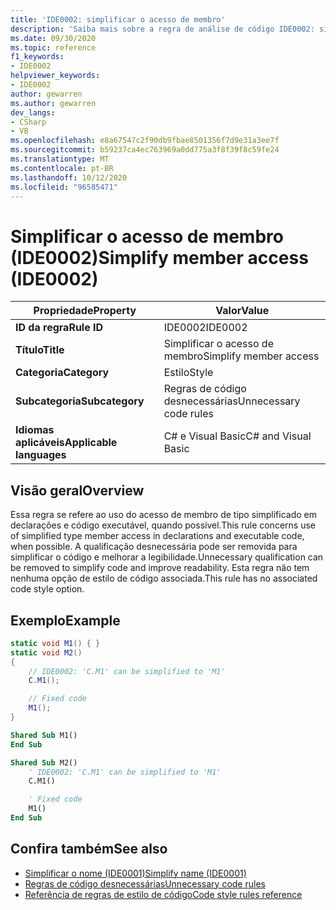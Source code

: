```yaml
---
title: 'IDE0002: simplificar o acesso de membro'
description: 'Saiba mais sobre a regra de análise de código IDE0002: simplificar o acesso de membro'
ms.date: 09/30/2020
ms.topic: reference
f1_keywords:
- IDE0002
helpviewer_keywords:
- IDE0002
author: gewarren
ms.author: gewarren
dev_langs:
- CSharp
- VB
ms.openlocfilehash: e8a67547c2f90db9fbae8501356f7d9e31a3ee7f
ms.sourcegitcommit: b59237ca4ec763969a0dd775a3f8f39f8c59fe24
ms.translationtype: MT
ms.contentlocale: pt-BR
ms.lasthandoff: 10/12/2020
ms.locfileid: "96585471"
---
```

# <a name="simplify-member-access-ide0002"></a><span data-ttu-id="1fe13-103">Simplificar o acesso de membro (IDE0002)</span><span class="sxs-lookup"><span data-stu-id="1fe13-103">Simplify member access (IDE0002)</span></span>

|<span data-ttu-id="1fe13-104">Propriedade</span><span class="sxs-lookup"><span data-stu-id="1fe13-104">Property</span></span>|<span data-ttu-id="1fe13-105">Valor</span><span class="sxs-lookup"><span data-stu-id="1fe13-105">Value</span></span>|
|-|-|
| <span data-ttu-id="1fe13-106">**ID da regra**</span><span class="sxs-lookup"><span data-stu-id="1fe13-106">**Rule ID**</span></span> | <span data-ttu-id="1fe13-107">IDE0002</span><span class="sxs-lookup"><span data-stu-id="1fe13-107">IDE0002</span></span> |
| <span data-ttu-id="1fe13-108">**Título**</span><span class="sxs-lookup"><span data-stu-id="1fe13-108">**Title**</span></span> | <span data-ttu-id="1fe13-109">Simplificar o acesso de membro</span><span class="sxs-lookup"><span data-stu-id="1fe13-109">Simplify member access</span></span> |
| <span data-ttu-id="1fe13-110">**Categoria**</span><span class="sxs-lookup"><span data-stu-id="1fe13-110">**Category**</span></span> | <span data-ttu-id="1fe13-111">Estilo</span><span class="sxs-lookup"><span data-stu-id="1fe13-111">Style</span></span> |
| <span data-ttu-id="1fe13-112">**Subcategoria**</span><span class="sxs-lookup"><span data-stu-id="1fe13-112">**Subcategory**</span></span> | <span data-ttu-id="1fe13-113">Regras de código desnecessárias</span><span class="sxs-lookup"><span data-stu-id="1fe13-113">Unnecessary code rules</span></span> |
| <span data-ttu-id="1fe13-114">**Idiomas aplicáveis**</span><span class="sxs-lookup"><span data-stu-id="1fe13-114">**Applicable languages**</span></span> | <span data-ttu-id="1fe13-115">C# e Visual Basic</span><span class="sxs-lookup"><span data-stu-id="1fe13-115">C# and Visual Basic</span></span> |

## <a name="overview"></a><span data-ttu-id="1fe13-116">Visão geral</span><span class="sxs-lookup"><span data-stu-id="1fe13-116">Overview</span></span>

<span data-ttu-id="1fe13-117">Essa regra se refere ao uso do acesso de membro de tipo simplificado em declarações e código executável, quando possível.</span><span class="sxs-lookup"><span data-stu-id="1fe13-117">This rule concerns use of simplified type member access in declarations and executable code, when possible.</span></span> <span data-ttu-id="1fe13-118">A qualificação desnecessária pode ser removida para simplificar o código e melhorar a legibilidade.</span><span class="sxs-lookup"><span data-stu-id="1fe13-118">Unnecessary qualification can be removed to simplify code and improve readability.</span></span> <span data-ttu-id="1fe13-119">Esta regra não tem nenhuma opção de estilo de código associada.</span><span class="sxs-lookup"><span data-stu-id="1fe13-119">This rule has no associated code style option.</span></span>

## <a name="example"></a><span data-ttu-id="1fe13-120">Exemplo</span><span class="sxs-lookup"><span data-stu-id="1fe13-120">Example</span></span>

```csharp
static void M1() { }
static void M2()
{
    // IDE0002: 'C.M1' can be simplified to 'M1'
    C.M1();

    // Fixed code
    M1();
}
```

```vb
Shared Sub M1()
End Sub

Shared Sub M2()
    ' IDE0002: 'C.M1' can be simplified to 'M1'
    C.M1()

    ' Fixed code
    M1()
End Sub
```

## <a name="see-also"></a><span data-ttu-id="1fe13-121">Confira também</span><span class="sxs-lookup"><span data-stu-id="1fe13-121">See also</span></span>

- [<span data-ttu-id="1fe13-122">Simplificar o nome (IDE0001)</span><span class="sxs-lookup"><span data-stu-id="1fe13-122">Simplify name (IDE0001)</span></span>](ide0001.md)
- [<span data-ttu-id="1fe13-123">Regras de código desnecessárias</span><span class="sxs-lookup"><span data-stu-id="1fe13-123">Unnecessary code rules</span></span>](unnecessary-code-rules.md)
- [<span data-ttu-id="1fe13-124">Referência de regras de estilo de código</span><span class="sxs-lookup"><span data-stu-id="1fe13-124">Code style rules reference</span></span>](index.md)
